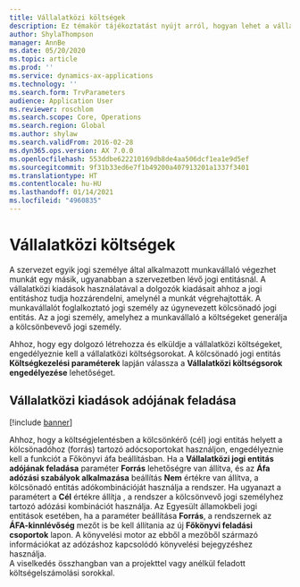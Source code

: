 ```yaml
---
title: Vállalatközi költségek
description: Ez témakör tájékoztatást nyújt arról, hogyan lehet a vállalatközi kiadások használatával a dolgozók kiadásait ahhoz a jogi entitáshoz hozzárendelni, amelynél a munkát végrehajtották.
author: ShylaThompson
manager: AnnBe
ms.date: 05/20/2020
ms.topic: article
ms.prod: ''
ms.service: dynamics-ax-applications
ms.technology: ''
ms.search.form: TrvParameters
audience: Application User
ms.reviewer: roschlom
ms.search.scope: Core, Operations
ms.search.region: Global
ms.author: shylaw
ms.search.validFrom: 2016-02-28
ms.dyn365.ops.version: AX 7.0.0
ms.openlocfilehash: 553ddbe622210169db8de4aa506dcf1ea1e9d5ef
ms.sourcegitcommit: 9f31b33ed6e7f1b49200a407913201a1337f3401
ms.translationtype: HT
ms.contentlocale: hu-HU
ms.lasthandoff: 01/14/2021
ms.locfileid: "4960835"
---
```

# <a name="intercompany-expenses"></a>Vállalatközi költségek

A szervezet egyik jogi személye által alkalmazott munkavállaló végezhet munkát egy másik, ugyanabban a szervezetben lévő jogi entitásnál. A vállalatközi kiadások használatával a dolgozók kiadásait ahhoz a jogi entitáshoz tudja hozzárendelni, amelynél a munkát végrehajtották. A munkavállalót foglalkoztató jogi személy az úgynevezett kölcsönadó jogi entitás. Az a jogi személy, amelyhez a munkavállaló a költségeket generálja a kölcsönbevevő jogi személy. 

Ahhoz, hogy egy dolgozó létrehozza és elküldje a vállalatközi költségeket, engedélyeznie kell a vállalatközi költségsorokat. A kölcsönadó jogi entitás **Költségkezelési paraméterek** lapján válassza a **Vállalatközi költségsorok engedélyezése** lehetőséget. 

## <a name="tax-posting-for-intercompany-expenses"></a>Vállalatközi kiadások adójának feladása

[!include [banner](../includes/banner.md)]

Ahhoz, hogy a költségjelentésben a kölcsönkérő (cél) jogi entitás helyett a kölcsönadóhoz (forrás) tartozó adócsoportokat használjon, engedélyeznie kell a funkciót a Főkönyvi áfa beállításban. Ha a **Vállalatközi jogi entitás adójának feladása** paraméter **Forrás** lehetőségre van állítva, és az **Áfa adózási szabályok alkalmazása** beállítás **Nem** értékre van állítva, a kölcsönadó entitás adókombinációját használja a rendszer. Ha ugyanazt a paramétert a **Cél** értékre állítja , a rendszer a kölcsönvevő jogi személyhez tartozó adózási kombinációt használja. Az Egyesült államokbeli jogi entitások esetében, ha a paraméter beállítása **Forrás**, a rendszernek az **ÁFA-kinnlévőség** mezőt is be kell állítania az új **Főkönyvi feladási csoportok** lapon. A könyvelési motor az ebből a mezőből származó információkat az adózáshoz kapcsolódó könyvelési bejegyzéshez használja.   
A viselkedés összhangban van a projekttel vagy anélkül feladott költségelszámolási sorokkal.  
